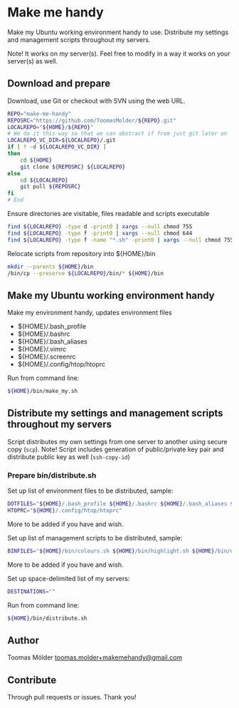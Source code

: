 # Make me handy

Make my Ubuntu working environment handy to use.
Distribute my settings and management scripts throughout my servers.

Note! It works on *my* server(s). Feel free to modify in a way it works on your server(s) as well.

## Download and prepare

Download, use Git or checkout with SVN using the web URL.

```bash
REPO="make-me-handy"
REPOSRC="https://github.com/ToomasMolder/${REPO}.git"
LOCALREPO="${HOME}/${REPO}"
# We do it this way so that we can abstract if from just git later on
LOCALREPO_VC_DIR=${LOCALREPO}/.git
if [ ! -d ${LOCALREPO_VC_DIR} ]
then
    cd ${HOME}
    git clone ${REPOSRC} ${LOCALREPO}
else
    cd ${LOCALREPO}
    git pull ${REPOSRC}
fi
# End
```

Ensure directories are visitable, files readable and scripts executable

```bash
find ${LOCALREPO} -type d -print0 | xargs --null chmod 755
find ${LOCALREPO} -type f -print0 | xargs --null chmod 644
find ${LOCALREPO} -type f -name "*.sh" -print0 | xargs --null chmod 755
```

Relocate scripts from repository into ${HOME}/bin

```bash
mkdir --parents ${HOME}/bin
/bin/cp --preserve ${LOCALREPO}/bin/* ${HOME}/bin
```

## Make my Ubuntu working environment handy

Make my environment handy, updates environment files 
- ${HOME}/.bash_profile
- ${HOME}/.bashrc
- ${HOME}/.bash_aliases
- ${HOME}/.vimrc
- ${HOME}/.screenrc
- ${HOME}/.config/htop/htoprc

Run from command line:

```bash
${HOME}/bin/make_my.sh
```

## Distribute my settings and management scripts throughout my servers

Script distributes my own settings from one server to another using secure copy (`scp`).
Note! Script includes generation of public/private key pair and distribute public key as well (`ssh-copy-id`)

### Prepare bin/distribute.sh

Set up list of environment files to be distributed, sample:

```bash
DOTFILES="${HOME}/.bash_profile ${HOME}/.bashrc ${HOME}/.bash_aliases ${HOME}/.vimrc ${HOME}/.screenrc"
HTOPRC="${HOME}/.config/htop/htoprc"
```

More to be added if you have and wish.

Set up list of management scripts to be distributed, sample:

```bash
BINFILES="${HOME}/bin/colours.sh ${HOME}/bin/highlight.sh ${HOME}/bin/update.sh"
```

More to be added if you have and wish.

Set up space-delimited list of my servers:

```bash
DESTINATIONS=""
```

Run from command line:

```bash
${HOME}/bin/distribute.sh
```

## Author

Toomas Mölder <toomas.molder+makemehandy@gmail.com>

## Contribute

Through pull requests or issues. Thank you!
